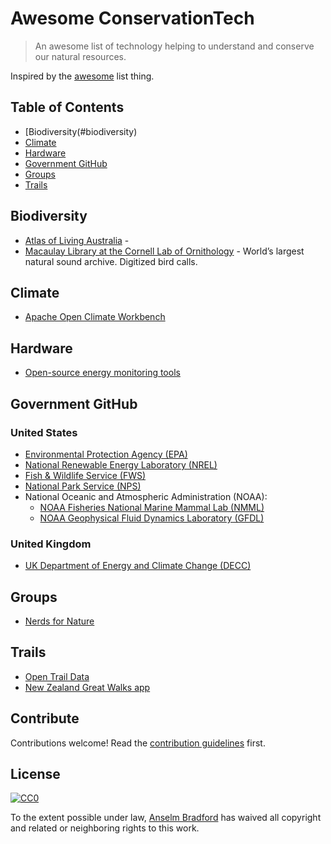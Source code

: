 # Awesome ConservationTech

> An awesome list of technology helping to understand and conserve our natural resources.

Inspired by the [awesome](https://github.com/sindresorhus/awesome) list thing.

## Table of Contents

- [Biodiversity(#biodiversity)
- [Climate](#climate)
- [Hardware](#hardware)
- [Government GitHub](#government-github)
- [Groups](#groups)
- [Trails](#trails)

## Biodiversity
- [Atlas of Living Australia](https://github.com/AtlasOfLivingAustralia/) - 
- [Macaulay Library at the Cornell Lab of Ornithology](https://github.com/MacaulayLibrary) - World’s largest natural sound archive. Digitized bird calls.

## Climate
- [Apache Open Climate Workbench](https://github.com/apache/climate)

## Hardware
- [Open-source energy monitoring tools](https://github.com/openenergymonitor)

## Government GitHub
### United States
- [Environmental Protection Agency (EPA)](https://github.com/usepa)
- [National Renewable Energy Laboratory (NREL)](https://github.com/NREL)
- [Fish & Wildlife Service (FWS)](https://github.com/USFWS)
- [National Park Service (NPS)](https://github.com/nationalparkservice)
- National Oceanic and Atmospheric Administration (NOAA):
  - [NOAA Fisheries National Marine Mammal Lab (NMML)](https://github.com/NMML)
  - [NOAA Geophysical Fluid Dynamics Laboratory (GFDL)](https://github.com/noaa-gfdl)

### United Kingdom
- [UK Department of Energy and Climate Change (DECC)](https://github.com/decc)

## Groups
- [Nerds for Nature](https://github.com/nerdsfornature)

## Trails
- [Open Trail Data](https://github.com/opentraildata)
- [New Zealand Great Walks app](https://github.com/greatwalks)


## Contribute

Contributions welcome! Read the [contribution guidelines](contributing.md) first.


## License

[![CC0](http://i.creativecommons.org/p/zero/1.0/88x31.png)](http://creativecommons.org/publicdomain/zero/1.0/)

To the extent possible under law, [Anselm Bradford](http://twitter.com/anselmbradford) has waived all copyright and related or neighboring rights to this work.
